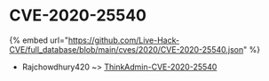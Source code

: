 # CVE-2020-25540
{% embed url="https://github.com/Live-Hack-CVE/full_database/blob/main/cves/2020/CVE-2020-25540.json" %}

* Rajchowdhury420 ~> [ThinkAdmin-CVE-2020-25540](https://www.alice-snow.ru/2020/database/cve-2020-25540/thinkadmin-cve-2020-25540-rajchowdhury420)